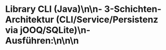 # Library CLI (Java)\n\n- 3-Schichten-Architektur (CLI/Service/Persistenz via jOOQ/SQLite)\n- Ausführen:\n\n\n